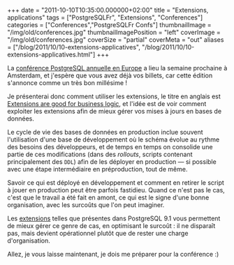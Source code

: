 +++
date = "2011-10-10T10:35:00.000000+02:00"
title = "Extensions, applications"
tags = ["PostgreSQLFr", "Extensions", "Conferences"]
categories = ["Conferences","PostgreSQLFr Confs"]
thumbnailImage = "/img/old/conferences.jpg"
thumbnailImagePosition = "left"
coverImage = "/img/old/conferences.jpg"
coverSize = "partial"
coverMeta = "out"
aliases = ["/blog/2011/10/10-extensions-applicatives",
           "/blog/2011/10/10-extensions-applicatives.html"]
+++

La 
[conférence PostgreSQL annuelle en Europe](http://2011.pgconf.eu/) a lieu la semaine prochaine à
Amsterdam, et j'espère que vous avez déjà vos billets, car cette édition
s'annonce comme un très bon millésime !

Je présenterai donc comment utiliser les extensions, le titre en anglais est
[Extensions are good for business logic](http://www.postgresql.eu/events/schedule/pgconfeu2011/session/138-extensions-are-good-for-business-logic/), et l'idée est de voir comment
exploiter les extensions afin de mieux gérer vos mises à jours en bases de
données.

Le cycle de vie des bases de données en production inclue souvent
l'utilisation d'une base de développement où le schéma évolue au rythme des
besoins des développeurs, et de temps en temps on consolide une partie de
ces modifications (dans des 
*rollouts*, scripts contenant principalement des
`DDL`) afin de les déployer en production — si possible avec une étape
intermédiaire en préproduction, tout de même.

Savoir ce qui est déployé en développement et comment en retirer le script à
jouer en production peut être parfois fastidieu.  Quand ce n'est pas le cas,
c'est que le travail a été fait en amont, ce qui est le signe d'une bonne
organisation, avec les surcoûts que l'on peut imaginer.

Les 
[extensions](http://www.postgresql.org/docs/9.1/static/extend-extensions.html) telles que présentes dans PostgreSQL 9.1 vous permettent de
mieux gérer ce genre de cas, en optimisant le surcoût : il ne disparaît pas,
mais devient opérationnel plutôt que de rester une charge d'organisation.

Allez, je vous laisse maintenant, je dois me préparer pour la conférence :)
